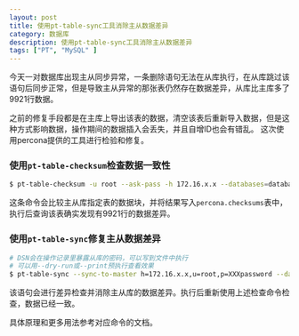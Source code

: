 ```yaml
---
layout: post
title: 使用pt-table-sync工具消除主从数据差异
category: 数据库
description: 使用pt-table-sync工具消除主从数据差异
tags: ["PT", "MySQL" ]
---
```


今天一对数据库出现主从同步异常，一条删除语句无法在从库执行，在从库跳过该语句后同步正常，但是导致主从异常的那张表仍然存在数据差异，从库比主库多了9921行数据。

之前的修复手段都是在主库上导出该表的数据，清空该表后重新导入数据，但是这种方式影响数据，操作期间的数据插入会丢失，并且自增ID也会有错乱。
这次使用percona提供的工具进行检验和修复。

### 使用`pt-table-checksum`检查数据一致性

```sh
$ pt-table-checksum -u root --ask-pass -h 172.16.x.x --databases=database --tables=table --max-lag=10s --check-interval=1m --no-check-binlog-format
```

这条命令会比较主从库指定表的数据块，并将结果写入`percona.checksums`表中，执行后查询该表确实发现有9921行的数据差异。

### 使用`pt-table-sync`修复主从数据差异

```sh
# DSN会在操作记录里暴露从库的密码，可以写到文件中执行
# 可以用--dry-run或--print预执行查看效果
$ pt-table-sync --sync-to-master h=172.16.x.x,u=root,p=XXXpassword --databases=bc_click_report --tables=fact_realtime_conversion --execute
```

该语句会进行差异检查并消除主从库的数据差异。执行后重新使用上述检查命令检查，数据已经一致。

具体原理和更多用法参考对应命令的文档。
